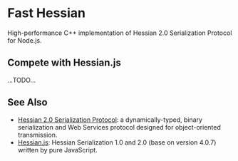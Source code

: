 # Fast Hessian

High-performance C++ implementation of Hessian 2.0 Serialization Protocol for Node.js.

## Compete with Hessian.js

...TODO...

## See Also

* [Hessian 2.0 Serialization Protocol](http://hessian.caucho.com/doc/hessian-serialization.html): a dynamically-typed, binary serialization and Web Services protocol designed for object-oriented transmission.
* [Hessian.js](https://github.com/node-modules/hessian.js): Hessian Serialization 1.0 and 2.0 (base on version 4.0.7) written by pure JavaScript.
